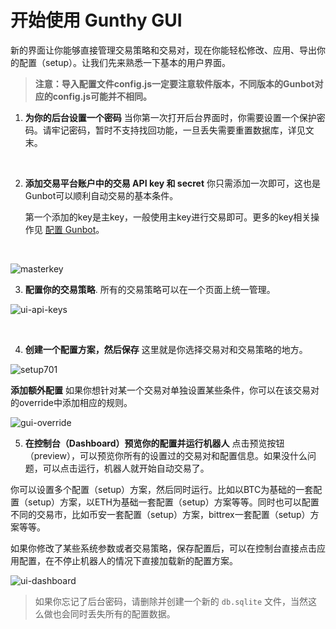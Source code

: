 # 开始使用 Gunthy GUI

新的界面让你能够直接管理交易策略和交易对，现在你能轻松修改、应用、导出你的配置（setup）。让我们先来熟悉一下基本的用户界面。


> **注意：导入配置文件config.js一定要注意软件版本，不同版本的Gunbot对应的config.js可能并不相同。**



1. **为你的后台设置一个密码** 当你第一次打开后台界面时，你需要设置一个保护密码。请牢记密码，暂时不支持找回功能，一旦丢失需要重置数据库，详见文末。

   ​

2. **添加交易平台账户中的交易 API key 和 secret** 你只需添加一次即可，这也是Gunbot可以顺利自动交易的基本条件。

   第一个添加的key是主key，一般使用主key进行交易即可。更多的key相关操作见 [配置 Gunbot](Configuring-Gunbot#Pairs)。

   ​


![masterkey](https://user-images.githubusercontent.com/2372008/34016571-b5eb853c-e122-11e7-87e5-bb13e0becb4f.png) 

   

3. **配置你的交易策略**. 所有的交易策略可以在一个页面上统一管理。


![ui-api-keys](https://user-images.githubusercontent.com/2372008/32149960-60d66b96-bd0c-11e7-975d-8e8e45d65cb0.png) 

   ​

4. **创建一个配置方案，然后保存** 这里就是你选择交易对和交易策略的地方。


![setup701](https://user-images.githubusercontent.com/2372008/34016572-b60de050-e122-11e7-9cab-8e274d871f35.png) 



**添加额外配置** 如果你想针对某一个交易对单独设置某些条件，你可以在该交易对的override中添加相应的规则。

![gui-override](https://user-images.githubusercontent.com/2372008/32993701-2b77d718-cd5c-11e7-9c5a-833a0b329974.gif)






5. **在控制台（Dashboard）预览你的配置并运行机器人** 点击预览按钮（preview），可以预览你所有的设置过的交易对和配置信息。如果没什么问题，可以点击运行，机器人就开始自动交易了。


  你可以设置多个配置（setup）方案，然后同时运行。比如以BTC为基础的一套配置（setup）方案，以ETH为基础一套配置（setup）方案等等。同时也可以配置不同的交易市，比如币安一套配置（setup）方案，bittrex一套配置（setup）方案等等。
  
  
  如果你修改了某些系统参数或者交易策略，保存配置后，可以在控制台直接点击应用配置，在不停止机器人的情况下直接加载新的配置方案。


 ![ui-dashboard](https://user-images.githubusercontent.com/2372008/32149963-61875064-bd0c-11e7-927e-8fe5a3b723a9.png)




> 如果你忘记了后台密码，请删除并创建一个新的 `db.sqlite` 文件，当然这么做也会同时丢失所有的配置数据。

